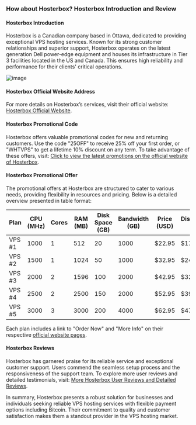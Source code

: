 ### How about Hosterbox? Hosterbox Introduction and Review

#### Hosterbox Introduction
Hosterbox is a Canadian company based in Ottawa, dedicated to providing exceptional VPS hosting services. Known for its strong customer relationships and superior support, Hosterbox operates on the latest generation Dell power-edge equipment and houses its infrastructure in Tier 3 facilities located in the US and Canada. This ensures high reliability and performance for their clients' critical operations.

![image](https://github.com/tszaq12wsx/Hosterbox/assets/169427273/80c25799-150c-46d5-9189-836729030cfd)

#### Hosterbox Official Website Address
For more details on Hosterbox’s services, visit their official website: [Hosterbox Official Website](https://hosterbox.com/billing/aff.php?aff=608).

#### Hosterbox Promotional Code
Hosterbox offers valuable promotional codes for new and returning customers. Use the code "25OFF" to receive 25% off your first order, or "WHTVPS" to get a lifetime 10% discount on any term. To take advantage of these offers, visit: [Click to view the latest promotions on the official website of Hosterbox](https://hosterbox.com/billing/aff.php?aff=608).

#### Hosterbox Promotional Offer
The promotional offers at Hosterbox are structured to cater to various needs, providing flexibility in resources and pricing. Below is a detailed overview presented in table format:

| Plan  | CPU (MHz) | Cores | RAM (MB) | Disk Space (GB) | Bandwidth (GB) | Price (USD) | Discounted Price |
|-------|-----------|-------|----------|-----------------|----------------|-------------|------------------|
| VPS #1| 1000      | 1     | 512      | 20              | 1000           | $22.95      | $17.21           |
| VPS #2| 1500      | 1     | 1024     | 50              | 1000           | $32.95      | $24.71           |
| VPS #3| 2000      | 2     | 1596     | 100             | 2000           | $42.95      | $32.21           |
| VPS #4| 2500      | 2     | 2500     | 150             | 2000           | $52.95      | $39.71           |
| VPS #5| 3000      | 3     | 3000     | 200             | 4000           | $62.95      | $47.21           |

Each plan includes a link to "Order Now" and "More Info" on their respective [official website pages](https://hosterbox.com/billing/aff.php?aff=608).

#### Hosterbox Reviews
Hosterbox has garnered praise for its reliable service and exceptional customer support. Users commend the seamless setup process and the responsiveness of the support team. To explore more user reviews and detailed testimonials, visit: [More Hosterbox User Reviews and Detailed Reviews](https://hosterbox.com/billing/aff.php?aff=608).

In summary, Hosterbox presents a robust solution for businesses and individuals seeking reliable VPS hosting services with flexible payment options including Bitcoin. Their commitment to quality and customer satisfaction makes them a standout provider in the VPS hosting market.
